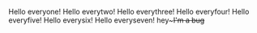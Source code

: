 Hello everyone!
Hello everytwo!
Hello everythree!
Hello everyfour!
Hello everyfive!
Hello everysix!
Hello everyseven!
hey~~~I'm a bug~~